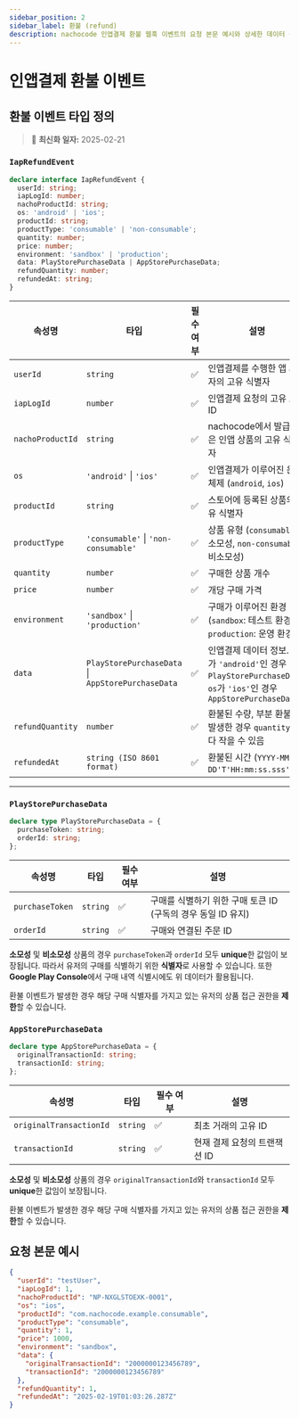 ```yaml
---
sidebar_position: 2
sidebar_label: 환불 (refund)
description: nachocode 인앱결제 환불 웹훅 이벤트의 요청 본문 예시와 상세한 데이터 구조를 설명합니다. 웹훅을 통해 앱 사용자 환불 이벤트를 수신하여 빠르게 처리할 수 있습니다.
---
```


# 인앱결제 환불 이벤트

## **환불 이벤트 타입 정의**

> 🔔 **최신화 일자:** 2025-02-21

### **`IapRefundEvent`**

```typescript
declare interface IapRefundEvent {
  userId: string;
  iapLogId: number;
  nachoProductId: string;
  os: 'android' | 'ios';
  productId: string;
  productType: 'consumable' | 'non-consumable';
  quantity: number;
  price: number;
  environment: 'sandbox' | 'production';
  data: PlayStorePurchaseData | AppStorePurchaseData;
  refundQuantity: number;
  refundedAt: string;
}
```

| **속성명**       | **타입**                                          | **필수 여부** | **설명**                                                                                                              |
| ---------------- | ------------------------------------------------- | ------------- | --------------------------------------------------------------------------------------------------------------------- |
| `userId`         | `string`                                          | ✅            | 인앱결제를 수행한 앱 사용자의 고유 식별자                                                                             |
| `iapLogId`       | `number`                                          | ✅            | 인앱결제 요청의 고유 로그 ID                                                                                          |
| `nachoProductId` | `string`                                          | ✅            | nachocode에서 발급받은 인앱 상품의 고유 식별자                                                                        |
| `os`             | `'android'` \| `'ios'`                            | ✅            | 인앱결제가 이루어진 운영 체제 (`android`, `ios`)                                                                      |
| `productId`      | `string`                                          | ✅            | 스토어에 등록된 상품의 고유 식별자                                                                                    |
| `productType`    | `'consumable'` \| `'non-consumable'`              | ✅            | 상품 유형 (`consumable`: 소모성, `non-consumable`: 비소모성)                                                          |
| `quantity`       | `number`                                          | ✅            | 구매한 상품 개수                                                                                                      |
| `price`          | `number`                                          | ✅            | 개당 구매 가격                                                                                                        |
| `environment`    | `'sandbox'` \| `'production'`                     | ✅            | 구매가 이루어진 환경 (`sandbox`: 테스트 환경, `production`: 운영 환경)                                                |
| `data`           | `PlayStorePurchaseData` \| `AppStorePurchaseData` | ✅            | 인앱결제 데이터 정보. `os`가 `'android'`인 경우 `PlayStorePurchaseData`, `os`가 `'ios'`인 경우 `AppStorePurchaseData` |
| `refundQuantity` | `number`                                          | ✅            | 환불된 수량, 부분 환불이 발생한 경우 `quantity` 보다 작을 수 있음                                                     |
| `refundedAt`     | `string (ISO 8601 format)`                        | ✅            | 환불된 시간 (`YYYY-MM-DD'T'HH:mm:ss.sss'Z'`)                                                                          |

---

### **`PlayStorePurchaseData`**

```typescript
declare type PlayStorePurchaseData = {
  purchaseToken: string;
  orderId: string;
};
```

| **속성명**      | **타입** | **필수 여부** | **설명**                                                     |
| --------------- | -------- | ------------- | ------------------------------------------------------------ |
| `purchaseToken` | `string` | ✅            | 구매를 식별하기 위한 구매 토큰 ID (구독의 경우 동일 ID 유지) |
| `orderId`       | `string` | ✅            | 구매와 연결된 주문 ID                                        |

**소모성** 및 **비소모성** 상품의 경우 `purchaseToken`과 `orderId` 모두 **unique**한 값임이 보장됩니다.
따라서 유저의 구매를 식별하기 위한 **식별자**로 사용할 수 있습니다. 또한 **Google Play Console**에서 구매 내역 식별시에도 위 데이터가 활용됩니다.

환불 이벤트가 발생한 경우 해당 구매 식별자를 가지고 있는 유저의 상품 접근 권한을 **제한**할 수 있습니다.

### **`AppStorePurchaseData`**

```typescript
declare type AppStorePurchaseData = {
  originalTransactionId: string;
  transactionId: string;
};
```

| **속성명**              | **타입** | **필수 여부** | **설명**                     |
| ----------------------- | -------- | ------------- | ---------------------------- |
| `originalTransactionId` | `string` | ✅            | 최초 거래의 고유 ID          |
| `transactionId`         | `string` | ✅            | 현재 결제 요청의 트랜잭션 ID |

**소모성** 및 **비소모성** 상품의 경우 `originalTransactionId`와 `transactionId` 모두 **unique**한 값임이 보장됩니다.

환불 이벤트가 발생한 경우 해당 구매 식별자를 가지고 있는 유저의 상품 접근 권한을 **제한**할 수 있습니다.

## 요청 본문 예시

```json
{
  "userId": "testUser",
  "iapLogId": 1,
  "nachoProductId": "NP-NXGLSTOEXK-0001",
  "os": "ios",
  "productId": "com.nachocode.example.consumable",
  "productType": "consumable",
  "quantity": 1,
  "price": 1000,
  "environment": "sandbox",
  "data": {
    "originalTransactionId": "2000000123456789",
    "transactionId": "2000000123456789"
  },
  "refundQuantity": 1,
  "refundedAt": "2025-02-19T01:03:26.287Z"
}
```
